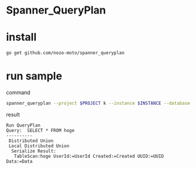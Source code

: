 # Spanner_QueryPlan

# install 
```
go get github.com/nozo-moto/spanner_queryplan
```

# run sample

command

``` bash
spanner_queryplan --project $PROJECT k --instance $INSTANCE --database $DATABASE --credentials_file $YOUR_CREDENTIALS_FILE queryplan "SELECT * FROM hoge"
```

result 
```
Run QueryPlan
Query:  SELECT * FROM hoge
----------
 Distributed Union
 Local Distributed Union
  Serialize Result:
   TableScan:hoge UserId:=UserId Created:=Created UUID:=UUID Data:=Data
```

